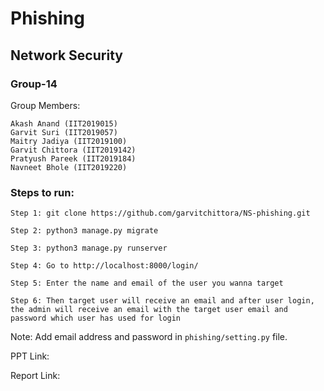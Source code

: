 # Phishing

## Network Security 

### Group-14
Group Members:

```
Akash Anand (IIT2019015)                
Garvit Suri (IIT2019057)            
Maitry Jadiya (IIT2019100)
Garvit Chittora (IIT2019142)          
Pratyush Pareek (IIT2019184)         
Navneet Bhole (IIT2019220)
```

### Steps to run:

`Step 1: git clone https://github.com/garvitchittora/NS-phishing.git`

`Step 2: python3 manage.py migrate`

`Step 3: python3 manage.py runserver`

`Step 4: Go to http://localhost:8000/login/`

`Step 5: Enter the name and email of the user you wanna target`

`Step 6: Then target user will receive an email and after user login, the admin will receive an email with the target user email and password which user has used for login`


Note: Add email address and password in `phishing/setting.py` file.

PPT Link: 

Report Link:
